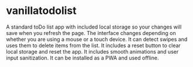 # vanillatodolist

A standard toDo list app with included local storage so your changes will save when you refresh the page.
The interface changes depending on whether you are using a mouse or a touch device. 
It can detect swipes and uses them to delete items from the list.
It includes a reset button to clear local storage and reset the app.
It includes smooth animations and user input sanitization.
It can be installed as a PWA and used offline.